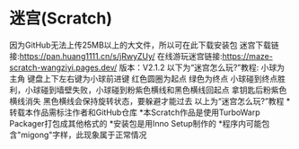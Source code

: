 # 迷宫(Scratch)
因为GitHub无法上传25MB以上的大文件，所以可在此下载安装包
迷宫下载链接:https://pan.huang1111.cn/s/jRwyZUy/
在线游玩迷宫链接:https://maze-scratch-wangziyi.pages.dev/
版本：V2.1.2
以下为“迷宫怎么玩?”教程:
小球为主角
键盘上下左右键为小球前进键
红色圆圈为起点
绿色为终点
小球碰到终点胜利，小球碰到墙壁失败，小球碰到粉紫色横线和黑色横线回起点
拿钥匙后粉紫色横线消失
黑色横线会保持旋转状态，要躲避才能过去
以上为“迷宫怎么玩?”教程
*转载本作品需标注作者和GitHub仓库
*本Scratch作品是使用TurboWarp Packager打包成其他格式的
*安装包是用Inno Setup制作的
*程序内可能包含"migong"字样，此现象属于正常情况

